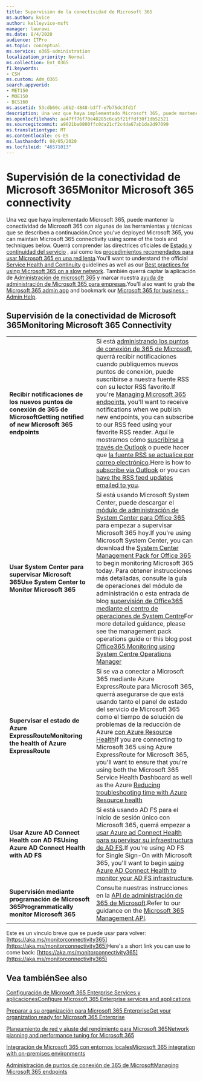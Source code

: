```yaml
---
title: Supervisión de la conectividad de Microsoft 365
ms.author: kvice
author: kelleyvice-msft
manager: laurawi
ms.date: 8/4/2020
audience: ITPro
ms.topic: conceptual
ms.service: o365-administration
localization_priority: Normal
ms.collection: Ent_O365
f1.keywords:
- CSH
ms.custom: Adm_O365
search.appverid:
- MET150
- MOE150
- BCS160
ms.assetid: 53cdb60c-a6b2-4848-b3ff-e7b75dc3fd1f
description: Una vez que haya implementado Microsoft 365, puede mantener la conectividad de Microsoft 365 con algunas de las herramientas y técnicas que se describen a continuación. Querrá comprender las directrices oficiales de estado y continuidad del servicio, así como los procedimientos recomendados para usar Microsoft 365 en una red lenta.
ms.openlocfilehash: aa47ff76f70e48285c6ca5f21ffdf30f1db52521
ms.sourcegitcommit: a9021ba0800ffc0da21cf2c4da67ab1da2d97099
ms.translationtype: MT
ms.contentlocale: es-ES
ms.lasthandoff: 08/05/2020
ms.locfileid: "46571013"
---
```

# <a name="monitor-microsoft-365-connectivity"></a><span data-ttu-id="4d208-104">Supervisión de la conectividad de Microsoft 365</span><span class="sxs-lookup"><span data-stu-id="4d208-104">Monitor Microsoft 365 connectivity</span></span>

<span data-ttu-id="4d208-105">Una vez que haya implementado Microsoft 365, puede mantener la conectividad de Microsoft 365 con algunas de las herramientas y técnicas que se describen a continuación.</span><span class="sxs-lookup"><span data-stu-id="4d208-105">Once you've deployed Microsoft 365, you can maintain Microsoft 365 connectivity using some of the tools and techniques below.</span></span> <span data-ttu-id="4d208-106">Querrá comprender las directrices oficiales de [Estado y continuidad del servicio](https://docs.microsoft.com/office365/servicedescriptions/office-365-platform-service-description/service-health-and-continuity) , así como los [procedimientos recomendados para usar Microsoft 365 en una red lenta](https://support.office.com/article/fd16c8d2-4799-4c39-8fd7-045f06640166).</span><span class="sxs-lookup"><span data-stu-id="4d208-106">You'll want to understand the official [Service Health and Continuity](https://docs.microsoft.com/office365/servicedescriptions/office-365-platform-service-description/service-health-and-continuity) guidelines as well as our [Best practices for using Microsoft 365 on a slow network](https://support.office.com/article/fd16c8d2-4799-4c39-8fd7-045f06640166).</span></span> <span data-ttu-id="4d208-107">También querrá captar la aplicación de [Administración de microsoft 365](https://blogs.office.com/2015/03/13/administer-on-the-go-with-the-updated-office-365-admin-app/) y marcar nuestra [ayuda de administración de Microsoft 365 para empresas](https://support.office.com/article/17d3ff3f-3601-466e-b5a1-482b31cfb791).</span><span class="sxs-lookup"><span data-stu-id="4d208-107">You'll also want to grab the [Microsoft 365 admin app](https://blogs.office.com/2015/03/13/administer-on-the-go-with-the-updated-office-365-admin-app/) and bookmark our [Microsoft 365 for business - Admin Help](https://support.office.com/article/17d3ff3f-3601-466e-b5a1-482b31cfb791).</span></span>
  
## <a name="monitoring-microsoft-365-connectivity"></a><span data-ttu-id="4d208-108">Supervisión de la conectividad de Microsoft 365</span><span class="sxs-lookup"><span data-stu-id="4d208-108">Monitoring Microsoft 365 Connectivity</span></span>

|||
|:-----|:-----|
|<span data-ttu-id="4d208-109">**Recibir notificaciones de los nuevos puntos de conexión de 365 de Microsoft**</span><span class="sxs-lookup"><span data-stu-id="4d208-109">**Getting notified of new Microsoft 365 endpoints**</span></span> <br/> |<span data-ttu-id="4d208-110">Si está [administrando los puntos de conexión de 365 de Microsoft](https://support.office.com/article/99cab9d4-ef59-4207-9f2b-3728eb46bf9a), querrá recibir notificaciones cuando publiquemos nuevos puntos de conexión, puede suscribirse a nuestra fuente RSS con su lector RSS favorito.</span><span class="sxs-lookup"><span data-stu-id="4d208-110">If you're [Managing Microsoft 365 endpoints](https://support.office.com/article/99cab9d4-ef59-4207-9f2b-3728eb46bf9a), you'll want to receive notifications when we publish new endpoints, you can subscribe to our RSS feed using your favorite RSS reader.</span></span> <span data-ttu-id="4d208-111">Aquí le mostramos cómo [suscribirse a través de Outlook](https://go.microsoft.com/fwlink/p/?LinkId=532416) o puede hacer que [la fuente RSS se actualice por correo electrónico](https://go.microsoft.com/fwlink/p/?LinkId=532417).</span><span class="sxs-lookup"><span data-stu-id="4d208-111">Here is how to [subscribe via Outlook](https://go.microsoft.com/fwlink/p/?LinkId=532416) or you can [have the RSS feed updates emailed to you](https://go.microsoft.com/fwlink/p/?LinkId=532417).</span></span>  <br/> |
|<span data-ttu-id="4d208-112">**Usar System Center para supervisar Microsoft 365**</span><span class="sxs-lookup"><span data-stu-id="4d208-112">**Use System Center to Monitor Microsoft 365**</span></span> <br/> |<span data-ttu-id="4d208-113">Si está usando Microsoft System Center, puede descargar el [módulo de administración de System Center para Office 365](https://www.microsoft.com/download/details.aspx?id=43708) para empezar a supervisar Microsoft 365 hoy.</span><span class="sxs-lookup"><span data-stu-id="4d208-113">If you're using Microsoft System Center, you can download the [System Center Management Pack for Office 365](https://www.microsoft.com/download/details.aspx?id=43708) to begin monitoring Microsoft 365 today.</span></span> <span data-ttu-id="4d208-114">Para obtener instrucciones más detalladas, consulte la guía de operaciones del módulo de administración o esta entrada de blog [supervisión de Office365 mediante el centro de operaciones de System Centre](https://blogs.msdn.com/b/mvpawardprogram/archive/2015/07/08/office365-monitoring-using-system-centre-operations-manager.aspx)</span><span class="sxs-lookup"><span data-stu-id="4d208-114">For more detailed guidance, please see the management pack operations guide or this blog post [Office365 Monitoring using System Centre Operations Manager](https://blogs.msdn.com/b/mvpawardprogram/archive/2015/07/08/office365-monitoring-using-system-centre-operations-manager.aspx)</span></span> <br/> |
|<span data-ttu-id="4d208-115">**Supervisar el estado de Azure ExpressRoute**</span><span class="sxs-lookup"><span data-stu-id="4d208-115">**Monitoring the health of Azure ExpressRoute**</span></span> <br/> |<span data-ttu-id="4d208-116">Si se va a conectar a Microsoft 365 mediante Azure ExpressRoute para Microsoft 365, querrá asegurarse de que está usando tanto el panel de estado del servicio de Microsoft 365 como el tiempo de solución de problemas de la reducción de Azure [con Azure Resource Health](https://azure.microsoft.com/blog/reduce-troubleshooting-time-with-azure-resource-health/)</span><span class="sxs-lookup"><span data-stu-id="4d208-116">If you are connecting to Microsoft 365 using Azure ExpressRoute for Microsoft 365, you'll want to ensure that you're using both the Microsoft 365 Service Health Dashboard as well as the Azure [Reducing troubleshooting time with Azure Resource health](https://azure.microsoft.com/blog/reduce-troubleshooting-time-with-azure-resource-health/)</span></span> <br/> |
|<span data-ttu-id="4d208-117">**Usar Azure AD Connect Health con AD FS**</span><span class="sxs-lookup"><span data-stu-id="4d208-117">**Using Azure AD Connect Health with AD FS**</span></span> <br/> |<span data-ttu-id="4d208-118">Si está usando AD FS para el inicio de sesión único con Microsoft 365, querrá empezar a [usar Azure ad Connect Health para supervisar su infraestructura de AD FS](https://azure.microsoft.com/documentation/articles/active-directory-aadconnect-health-adfs/).</span><span class="sxs-lookup"><span data-stu-id="4d208-118">If you're using AD FS for Single Sign-On with Microsoft 365, you'll want to begin [using Azure AD Connect Health to monitor your AD FS infrastructure](https://azure.microsoft.com/documentation/articles/active-directory-aadconnect-health-adfs/).</span></span>  <br/> |
|<span data-ttu-id="4d208-119">**Supervisión mediante programación de Microsoft 365**</span><span class="sxs-lookup"><span data-stu-id="4d208-119">**Programmatically monitor Microsoft 365**</span></span> <br/> |<span data-ttu-id="4d208-120">Consulte nuestras instrucciones en la [API de administración de 365 de Microsoft](https://docs.microsoft.com/office/office-365-management-api/office-365-management-apis-overview).</span><span class="sxs-lookup"><span data-stu-id="4d208-120">Refer to our guidance on the [Microsoft 365 Management API](https://docs.microsoft.com/office/office-365-management-api/office-365-management-apis-overview).</span></span>  <br/> |

<span data-ttu-id="4d208-121">Este es un vínculo breve que se puede usar para volver: [https://aka.ms/monitorconnectivity365](https://aka.ms/monitorconnectivity365)</span><span class="sxs-lookup"><span data-stu-id="4d208-121">Here's a short link you can use to come back: [https://aka.ms/monitorconnectivity365](https://aka.ms/monitorconnectivity365)</span></span>
  
## <a name="see-also"></a><span data-ttu-id="4d208-122">Vea también</span><span class="sxs-lookup"><span data-stu-id="4d208-122">See also</span></span>

[<span data-ttu-id="4d208-123">Configuración de Microsoft 365 Enterprise Services y aplicaciones</span><span class="sxs-lookup"><span data-stu-id="4d208-123">Configure Microsoft 365 Enterprise services and applications</span></span>](configure-services-and-applications.md)
  
[<span data-ttu-id="4d208-124">Preparar a su organización para Microsoft 365 Enterprise</span><span class="sxs-lookup"><span data-stu-id="4d208-124">Get your organization ready for Microsoft 365 Enterprise</span></span>](get-your-organization-ready-for-office-365.md)
  
[<span data-ttu-id="4d208-125">Planeamiento de red y ajuste del rendimiento para Microsoft 365</span><span class="sxs-lookup"><span data-stu-id="4d208-125">Network planning and performance tuning for Microsoft 365</span></span>](network-planning-and-performance.md)
  
[<span data-ttu-id="4d208-126">Integración de Microsoft 365 con entornos locales</span><span class="sxs-lookup"><span data-stu-id="4d208-126">Microsoft 365 integration with on-premises environments</span></span>](office-365-integration.md)
  
[<span data-ttu-id="4d208-127">Administración de puntos de conexión de 365 de Microsoft</span><span class="sxs-lookup"><span data-stu-id="4d208-127">Managing Microsoft 365 endpoints</span></span>](managing-office-365-endpoints.md)
